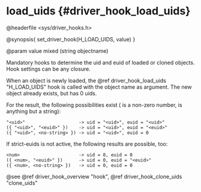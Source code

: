 load_uids {#driver_hook_load_uids}
==================================
@headerfile <sys/driver_hooks.h>

@synopsis{
set_driver_hook(H_LOAD_UIDS, value)
}

@param value mixed <closure> (string objectname)

Mandatory hooks to determine the uid and euid of loaded or cloned objects. Hook settings can be any closure.

When an object is newly loaded, the @ref driver_hook_load_uids "H_LOAD_UIDS" hook is called with the object name as argument. The new object already exists, but has 0 uids.

For the result, the following possibilities exist (<num> is a non-zero number, <no-string> is anything but a string):

~~~{.c}
"<uid>"                    -> uid = "<uid>", euid = "<uid>"
({ "<uid>", "<euid>" })    -> uid = "<uid>", euid = "<euid>"
({ "<uid>", <no-string> }) -> uid = "<uid>", euid = 0

~~~
If strict-euids is not active, the following results are possible, too:

~~~{.c}
<num>                      -> uid = 0, euid = 0
({ <num>, "<euid>" })      -> uid = 0, euid = "<euid>"
({ <num>, <no-string> })   -> uid = 0, euid = 0

~~~

@see @ref driver_hook_overview "hook", @ref driver_hook_clone_uids "clone_uids"
